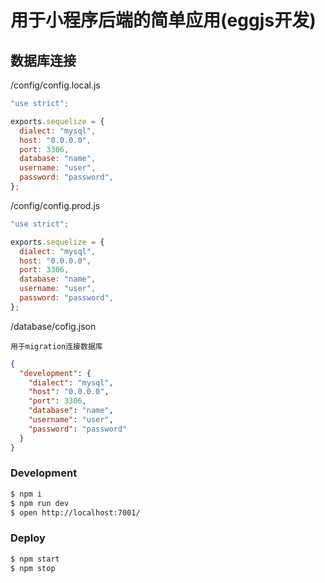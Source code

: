 # 用于小程序后端的简单应用(eggjs开发)



## 数据库连接

/config/config.local.js
```js
"use strict";

exports.sequelize = {
  dialect: "mysql",
  host: "0.0.0.0",
  port: 3306,
  database: "name",
  username: "user",
  password: "password",
};
```

/config/config.prod.js
```js
"use strict";

exports.sequelize = {
  dialect: "mysql",
  host: "0.0.0.0",
  port: 3306,
  database: "name",
  username: "user",
  password: "password",
};
```

/database/cofig.json

`用于migration连接数据库`
```json
{
  "development": {
    "dialect": "mysql",
    "host": "0.0.0.0",
    "port": 3306,
    "database": "name",
    "username": "user",
    "password": "password"
  }
}
```


### Development

```bash
$ npm i
$ npm run dev
$ open http://localhost:7001/
```

### Deploy

```bash
$ npm start
$ npm stop
```


[egg]: https://eggjs.org